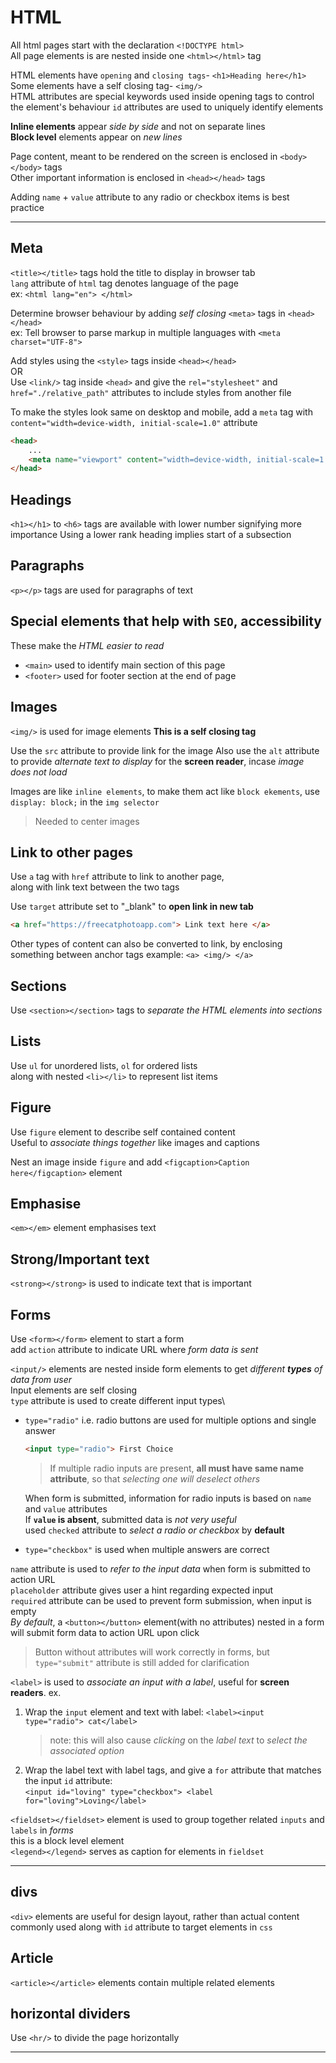 # HTML

All html pages start with the declaration `<!DOCTYPE html>`\
All page elements is are nested inside one `<html></html>` tag

HTML elements have `opening` and `closing tags`- `<h1>Heading here</h1>`\
Some elements have a self closing tag- `<img/>`\
HTML attributes are special keywords used inside opening tags to control the element's behaviour
`id` attributes are used to uniquely identify elements

__Inline elements__ appear _side by side_ and not on separate lines\
__Block level__ elements appear on _new lines_

Page content, meant to be rendered on the screen is enclosed in `<body></body>` tags\
Other important information is enclosed in `<head></head>` tags

Adding `name` + `value` attribute to any radio or checkbox items is best practice
___

## Meta

`<title></title>` tags hold the title to display in browser tab\
`lang` attribute of `html` tag denotes language of the page\
ex: `<html lang="en"> </html>`

Determine browser behaviour by adding _self closing_ `<meta>` tags in `<head></head>`\
ex: Tell browser to parse markup in multiple languages with `<meta charset="UTF-8">`

Add styles using the `<style>` tags inside `<head></head>`\
OR\
Use `<link/>` tag inside `<head>` and give the `rel="stylesheet"` and `href="./relative_path"` attributes to include styles from another file

To make the styles look same on desktop and mobile, add a `meta` tag with `content="width=device-width, initial-scale=1.0"` attribute

```html
<head>
    ...
    <meta name="viewport" content="width=device-width, initial-scale=1.0" />
</head>
```

## Headings

`<h1></h1>` to `<h6>` tags are available with lower number signifying more importance
Using a lower rank heading implies start of a subsection

## Paragraphs

`<p></p>` tags are used for paragraphs of text

## Special elements that help with `SEO`, accessibility

These make the _HTML easier to read_

- `<main>` used to identify main section of this page
- `<footer>` used for footer section at the end of page

## Images

`<img/>` is used for image elements
__This is a self closing tag__

Use the `src` attribute to provide link for the image
Also use the `alt` attribute to provide _alternate text to display_ for the __screen reader__, incase _image does not load_

Images are like `inline elements`, to make them act like `block ekements`, use `display: block;` in the `img selector`
> Needed to center images

## Link to other pages

Use `a` tag with `href` attribute to link to another page,\
along with link text between the two tags

Use `target` attribute set to "_blank" to __open link in new tab__

```html
<a href="https://freecatphotoapp.com"> Link text here </a>
```

Other types of content can also be converted to link, by enclosing something between anchor tags
example: `<a> <img/> </a>`

## Sections

Use `<section></section>` tags to _separate the HTML elements into sections_

## Lists

Use `ul` for unordered lists, `ol` for ordered lists\
along with nested `<li></li>` to represent list items

## Figure

Use `figure` element to describe self contained content\
Useful to _associate things together_ like images and captions

Nest an image inside `figure` and add `<figcaption>Caption here</figcaption>` element

## Emphasise

`<em></em>` element emphasises text

## Strong/Important text

`<strong></strong>` is used to indicate text that is important

## Forms

Use `<form></form>` element to start a form\
add `action` attribute to indicate URL where _form data is sent_

`<input/>` elements are nested inside form elements to get _different __types__ of data from user_\
Input elements are self closing\
`type` attribute is used to create different input types\

- `type="radio"` i.e. radio buttons are used for multiple options and single answer

    ```html
    <input type="radio"> First Choice
    ```

    > If multiple radio inputs are present, __all must have same name attribute__, so that _selecting one will deselect others_

    When form is submitted, information for radio inputs is based on `name` and `value` attributes\
    If __`value` is absent__, submitted data is _not very useful_\
    used `checked` attribute to _select a radio or checkbox_ by __default__

- `type="checkbox"` is used when multiple answers are correct

`name` attribute is used to _refer to the input data_ when form is submitted to action URL\
`placeholder` attribute gives user a hint regarding expected input\
`required` attribute can be used to prevent form submission, when input is empty\
_By default_, a `<button></button>` element(with no attributes) nested in a form will submit form data to action URL upon click
> Button without attributes will work correctly in forms, but `type="submit"` attribute is still added for clarification

`<label>` is used to _associate an input with a label_, useful for __screen readers__.
ex.

1. Wrap the `input` element and text with label: `<label><input type="radio"> cat</label>`
   > note: this will also cause _clicking_ on the _label text_ to _select the  associated option_
2. Wrap the label text with label tags, and give a `for` attribute that matches the input `id` attribute:\
   `<input id="loving" type="checkbox"> <label for="loving">Loving</label>`

`<fieldset></fieldset>` element is used to group together related `inputs` and `labels` in _forms_\
this is a block level element\
`<legend></legend>` serves as caption for elements in `fieldset`
___

## divs

`<div>` elements are useful for design layout, rather than actual content\
commonly used along with `id` attribute to target elements in `css`

## Article

`<article></article>` elements contain multiple related elements

## horizontal dividers

Use `<hr/>` to divide the page horizontally
___
